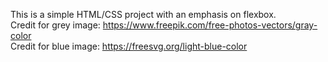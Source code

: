 This is a simple HTML/CSS project with an emphasis on flexbox.  
Credit for grey image: https://www.freepik.com/free-photos-vectors/gray-color  
Credit for blue image: https://freesvg.org/light-blue-color   